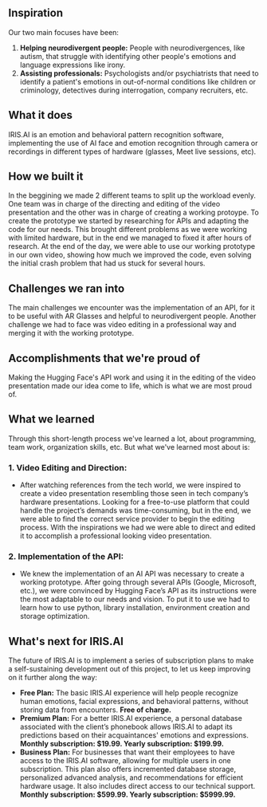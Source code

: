 ## Inspiration
Our two main focuses have been:
1. **Helping neurodivergent people:** People with neurodivergences, like autism, that struggle with identifying other people's emotions and language expressions like irony.
2. **Assisting professionals:** Psychologists and/or psychiatrists that need to identify a patient's emotions in out-of-normal conditions like children or criminology, detectives during interrogation, company recruiters, etc.

## What it does
IRIS.AI is an emotion and behavioral pattern recognition software, implementing the use of AI face and emotion recognition through camera or recordings in different types of hardware (glasses, Meet live sessions, etc). 

## How we built it
In the beggining we made 2 different teams to split up the workload evenly. One team was in charge of the directing and editing of the video presentation and the other was in charge of creating a working protoype.
To create the prototype we started by researching for APIs and adapting the code for our needs. This brought different problems as we were working with limited hardware, but in the end we managed to fixed it after hours of research.
At the end of the day, we were able to use our working prototype in our own video, showing how much we improved the code, even solving the initial crash problem that had us stuck for several hours. 

## Challenges we ran into
The main challenges we encounter was the implementation of an API, for it to be useful with AR Glasses and helpful to neurodivergent people. Another challenge we had to face was video editing in a professional way and merging it with the working prototype.

## Accomplishments that we're proud of
Making the Hugging Face's API work and using it in the editing of the video presentation made our idea come to life, which is what we are most proud of. 

## What we learned
Through this short-length process we've learned a lot, about programming, team work, organization skills, etc. But what we've learned most about is: 

### 1. **Video Editing and Direction:**
   - After watching references from the tech world, we were inspired to create a video presentation resembling those seen in tech company’s hardware presentations. Looking for a free-to-use platform that could handle the project’s demands was time-consuming, but in the end, we were able to find the correct service provider to begin the editing process.  With the inspirations we had we were able to direct and edited it to accomplish a professional looking video presentation.

### 2. **Implementation of the API:**
   - We knew the implementation of an AI API was necessary to create a working prototype. After going through several APIs (Google, Microsoft, etc.), we were convinced by Hugging Face’s API as its instructions were the most adaptable to our needs and vision. To put it to use we had to learn how to use python, library installation, environment creation and storage optimization.

## What's next for IRIS.AI
The future of IRIS.AI is to implement a series of subscription plans to make a self-sustaining development out of this project, to let us keep improving on it further along the way:
   - **Free Plan:** The basic IRIS.AI experience will help people recognize human emotions, facial expressions, and behavioral patterns, without storing data from encounters. **Free of charge.**
   - **Premium Plan:** For a better IRIS.AI experience, a personal database associated with the client’s phonebook allows IRIS.AI to adapt its predictions based on their acquaintances' emotions and expressions. **Monthly subscription: $19.99. Yearly subscription: $199.99.**
   - **Business Plan:** For businesses that want their employees to have access to the IRIS.AI software, allowing for multiple users in one subscription. This plan also offers incremented database storage, personalized advanced analysis, and recommendations for efficient hardware usage. It also includes direct access to our technical support. **Monthly subscription: $599.99. Yearly subscription: $5999.99.**
